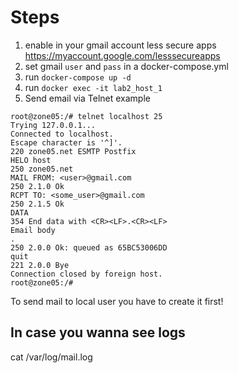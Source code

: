 # Steps
1. enable in your gmail account less secure apps https://myaccount.google.com/lesssecureapps
2. set gmail `user` and `pass` in a docker-compose.yml
3. run `docker-compose up -d`
4. run `docker exec -it lab2_host_1`
5. Send email via Telnet example 
```
root@zone05:/# telnet localhost 25
Trying 127.0.0.1...
Connected to localhost.
Escape character is '^]'.
220 zone05.net ESMTP Postfix
HELO host
250 zone05.net
MAIL FROM: <user>@gmail.com
250 2.1.0 Ok
RCPT TO: <some_user>@gmail.com
250 2.1.5 Ok
DATA
354 End data with <CR><LF>.<CR><LF>
Email body
.
250 2.0.0 Ok: queued as 65BC53006DD
quit
221 2.0.0 Bye
Connection closed by foreign host.
root@zone05:/# 
```

To send mail to local user you have to create it first!

## In case you wanna see logs
cat /var/log/mail.log

